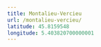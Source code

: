 ```yaml
---
title: Montalieu-Vercieu
url: /montalieu-vercieu/
latitude: 45.8159548
longitude: 5.403820700000001
---
```


